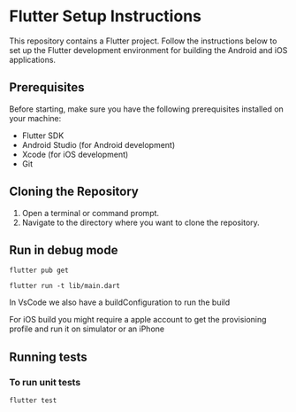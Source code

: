 # Flutter Setup Instructions
This repository contains a Flutter project. Follow the instructions below to set up the Flutter development environment for building the Android and iOS applications.

## Prerequisites

Before starting, make sure you have the following prerequisites installed on your machine:
- Flutter SDK
- Android Studio (for Android development)
- Xcode (for iOS development)
- Git

## Cloning the Repository

1. Open a terminal or command prompt.
2. Navigate to the directory where you want to clone the repository.


## Run in debug mode

```
flutter pub get

flutter run -t lib/main.dart
```

In VsCode we also have a buildConfiguration to run the build

For iOS build you might require a apple account to get the provisioning profile and run it on simulator or an iPhone

## Running tests

### To run unit tests

```
flutter test
```
